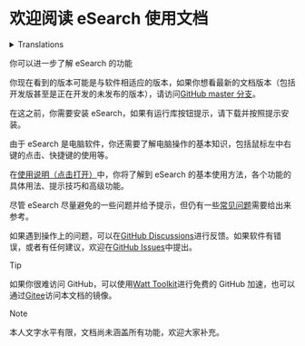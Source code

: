 # 欢迎阅读 eSearch 使用文档

<details>
<summary>Translations</summary>
<a href="https://immersivetranslate.com" target="_blank">Immersive Translate</a> can help you translate this document into your native language.
</details>

你可以进一步了解 eSearch 的功能

你现在看到的版本可能是与软件相适应的版本，如果你想看最新的文档版本（包括开发版甚至是正在开发的未发布的版本），请访问[GitHub master 分支](https://github.com/xushengfeng/eSearch/blob/master/docs/use/readme.md)。

在这之前，你需要安装 eSearch，如果有运行库按钮提示，请下载并按照提示安装。

由于 eSearch 是电脑软件，你还需要了解电脑操作的基本知识，包括鼠标左中右键的点击、快捷键的使用等。

在[使用说明（点击打开）](start.md)中，你将了解到 eSearch 的基本使用方法，各个功能的具体用法、提示技巧和高级功能。

尽管 eSearch 尽量避免的一些问题并给予提示，但仍有一些[常见问题](qa.md)需要给出来参考。

如果遇到操作上的问题，可以在[GitHub Discussions](https://github.com/xushengfeng/eSearch/discussions)进行反馈。如果软件有错误，或者有任何建议，欢迎在[GitHub Issues](https://github.com/xushengfeng/eSearch/issues)中提出。

> [!TIP]
>
> 如果你很难访问 GitHub，可以使用[Watt Toolkit](https://steampp.net/)进行免费的 GitHub 加速，也可以通过[Gitee](https://gitee.com/xsf-root/eSearch/blob/master/docs/use/readme.md)访问本文档的镜像。

> [!NOTE]
>
> 本人文字水平有限，文档尚未涵盖所有功能，欢迎大家补充。
